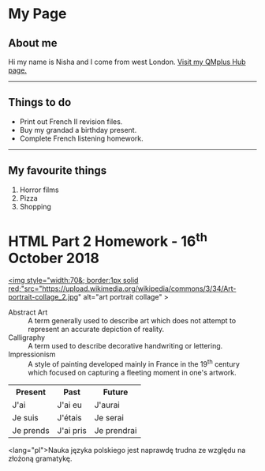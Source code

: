 # My Page
<h2>About me</h2>
<p>Hi my name is Nisha and I come from west London. <a href="https://hub.qmplus.qmul.ac.uk/view/view.php?profile=nisha-wright&page=sml209-computers-and-languages-nisha-wright"> Visit my QMplus Hub page. </a> </p>
<hr>
<h2>Things to do</h2>
<ul>
<li>Print out French II revision files.</li>
<li>Buy my grandad a birthday present.</li>
<li>Complete French listening homework.</li>
</ul>
<hr>
<h2>My favourite things</h2>
<ol>
<li>Horror films</li> 
<li>Pizza</li>
<li>Shopping</li>
</ol>

<h1>HTML Part 2 Homework - 16<sup>th</sup> October 2018</h1>

<a href="https://upload.wikimedia.org/wikipedia/commons/3/34/Art-portrait-collage_2.jpg" title="View Image Source"><img style="width:70&; border:1px solid red;"src="https://upload.wikimedia.org/wikipedia/commons/3/34/Art-portrait-collage_2.jpg" alt="art portrait collage" >
</a>

<dl>
  <dt>Abstract Art</dt>
  <dd>A term generally used to describe art which does not attempt to represent an accurate depiction of reality.</dd>
  <dt>Calligraphy</dt>
  <dd>A term used to describe decorative handwriting or lettering.</dd>
  <dt>Impressionism</dt>
  <dd>A style of painting developed mainly in France in the 19<sup>th</sup> century which focused on capturing a fleeting moment in one's artwork. </dd>
</dl>

<table>
  <tr>
    <th>Present</th>
    <th>Past</th>
    <th>Future</th>
  </tr>
  <tr>
    <td>J'ai</td>
    <td>J'ai eu</td>
    <td>J'aurai</td>
  </tr>
  <tr>
    <td>Je suis</td>
    <td>J'étais</td>
    <td>Je serai</td>
  </tr>
  <tr>
    <td>Je prends</td>
    <td>J'ai pris</td>
    <td>Je prendrai</td>
  </tr>
</table>

<lang="pl">Nauka języka polskiego jest naprawdę trudna ze względu na złożoną gramatykę.
